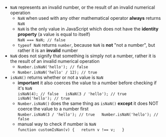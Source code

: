 - `NaN` represents an invalid number, or the result of an invalid numerical operation
    - `NaN` when used with any other mathematical operator **always** returns `NaN`
    - `NaN` is the only value in JavaScript which does not have the **identity property** (a value is equal to itself)  
        `NaN === NaN; // false`
    - `typeof NaN` returns `number`, because `NaN` is **not** "not a number", but rather it is an **invalid** number
- `NaN` does not signify that something is simply not a number, rather it is the result of an invalid numerical operation
    - `Number.isNaN('hello'); // false`
    - `Number.isNaN('hello' / 12); // true`
- `isNaN()` returns whether or not a value is `NaN`
    - **important** it also coerces the value to a number before checking if it's `NaN`  
        `isNaN(4); // false  
        isNaN(3 / 'hello'); // true  
        isNaN('hello'); // true`
    - `Number.isNaN()` does the same thing as `isNaN()` **except** it does NOT coerce the value to a number first  
        `Number.isNaN(3 / 'hello'); // true  
        Number.isNaN('hello'); // false`
    - manual way to check if number is `NaN`  
        `function customIsNan(v) {  
        return v !== v;  
        }`